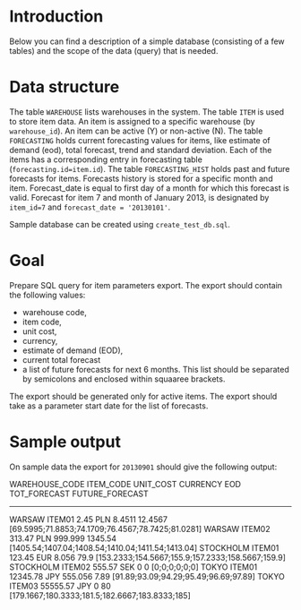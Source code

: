  Introduction
==============

Below you can find a description of a simple database (consisting of a few tables) and the scope of the data (query) that is needed.

 Data structure
================
The table ```WAREHOUSE``` lists warehouses in the system.
The table ```ITEM``` is used to store item data. An item is assigned to a specific warehouse (by ```warehouse_id```). An item can be active (Y) or non-active (N).
The table ```FORECASTING``` holds current forecasting values for items, like estimate of demand (eod), total forecast, trend and standard deviation. Each of the items has a corresponding entry in forecasting table (```forecasting.id=item.id```).
The table ```FORECASTING_HIST``` holds past and future forecasts for items. Forecasts history is stored for a specific month and item. Forecast_date is equal to first day of a month for which this forecast is valid. Forecast for item 7 and month of January 2013, is designated by ```item_id=7``` and ```forecast_date = '20130101'```. 

Sample database can be created using ```create_test_db.sql```.

 Goal
======

Prepare SQL query for item parameters export. The export should contain the following values:
- warehouse code,
- item code,
- unit cost,
- currency,
- estimate of demand (EOD),
- current total forecast
- a list of future forecasts for next 6 months. This list should be separated by semicolons and enclosed within squaaree brackets.

The export should be generated only for active items.
The export should take as a parameter start date for the list of forecasts.


 Sample output
===============
On sample data the export for ```20130901``` should give the following output:

WAREHOUSE_CODE                   ITEM_CODE                        UNIT_COST CURRENCY                              EOD TOT_FORECAST FUTURE_FORECAST
-------------------------------- -------------------------------- --------- -------------------------------- -------- ------------ ------------------------------------------------------------------
WARSAW                           ITEM01                                2.45 PLN                                8.4511      12.4567 [69.5995;71.8853;74.1709;76.4567;78.7425;81.0281]
WARSAW                           ITEM02                              313.47 PLN                               999.999      1345.54 [1405.54;1407.04;1408.54;1410.04;1411.54;1413.04]
STOCKHOLM                        ITEM01                              123.45 EUR                                 8.056         79.9 [153.2333;154.5667;155.9;157.2333;158.5667;159.9]
STOCKHOLM                        ITEM02                              555.57 SEK                                     0            0 [0;0;0;0;0;0]
TOKYO                            ITEM01                            12345.78 JPY                               555.056         7.89 [91.89;93.09;94.29;95.49;96.69;97.89]
TOKYO                            ITEM03                            55555.57 JPY                                     0           80 [179.1667;180.3333;181.5;182.6667;183.8333;185]